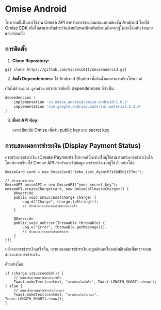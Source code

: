 # Omise Android

โปรเจกต์นี้เป็นการใช้งาน Omise API สำหรับการชำระเงินผ่านแอปพลิเคชัน Android โดยใช้ Omise SDK เพื่อให้สามารถรับชำระเงินด้วยบัตรเครดิตหรือบัตรเดบิตจากผู้ใช้งานได้อย่างง่ายดายและปลอดภัย

## การติดตั้ง

1. **Clone Repository:**

```
git clone https://github.com/micsmic611/omiseandroid.git
```
2. **ติดตั้ง Dependencies:**
ใช้ Android Studio เพื่อติดตั้งและทำการสร้างโปรเจกต์

เปิดไฟล์ `build.gradle` แล้วทำการติดตั้ง dependencies ที่จำเป็น:
```gradle
dependencies {
    implementation 'co.omise.android:omise-android:1.6.3'
    implementation 'com.google.android.material:material:1.3.0'
}
```
3. **ตั้งค่า API Key:**

    ลงทะเบียนกับ Omise เพื่อรับ public key และ secret key

## การแสดงผลการชำระเงิน (Display Payment Status)
การสร้างการชำระเงิน (Create Payment)
โปรเจกต์นี้จะช่วยให้ผู้ใช้สามารถสร้างการชำระเงินได้ โดยทำการเรียกใช้ Omise API สำหรับการรับข้อมูลการชำระเงินจากผู้ใช้
ตัวอย่างโค้ด:
```
OmiseCard card = new OmiseCard("tokn_test_4ybnth7i68d5djtf7mc");

// สร้างการชำระเงิน
OmiseAPI omiseAPI = new OmiseAPI("your_secret_key");
omiseAPI.createCharge(card, new OmiseCallback<Charge>() {
    @Override
    public void onSuccess(Charge charge) {
        Log.d("Charge", charge.toString());
        // ประมวลผลหลังจากการชำระเงินสำเร็จ
    }

    @Override
    public void onError(Throwable throwable) {
        Log.e("Error", throwable.getMessage());
        // ประมวลผลหากเกิดข้อผิดพลาด
    }
});
```
หลังจากการชำระเงินเสร็จสิ้น, การแสดงผลการชำระเงินจะถูกอัพเดตในแอปพลิเคชันเพื่อตรวจสอบสถานะของการชำระเงิน

ตัวอย่างโค้ด:
```
if (charge.isSucceeded()) {
    // แสดงข้อความการชำระเงินสำเร็จ
    Toast.makeText(context, "การชำระเงินสำเร็จ", Toast.LENGTH_SHORT).show();
} else {
    // แสดงข้อความการชำระเงินล้มเหลว
    Toast.makeText(context, "การชำระเงินล้มเหลว", Toast.LENGTH_SHORT).show();
}
```
